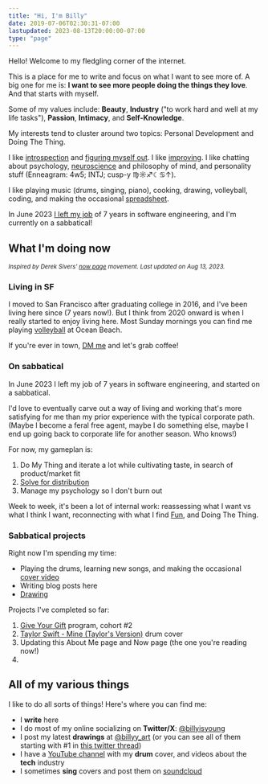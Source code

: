 ```yaml
---
title: "Hi, I'm Billy"
date: 2019-07-06T02:30:31-07:00
lastupdated: 2023-08-13T20:00:00-07:00
type: "page"
---
```


Hello! Welcome to my fledgling corner of the internet.

This is a place for me to write and focus on what I want to see more of. A big one for me is: **I want to see more people doing the things they love**. And that starts with myself.

Some of my values include: **Beauty**, **Industry** ("to work hard and well at my life tasks"), **Passion**, **Intimacy**, and **Self-Knowledge**.

My interests tend to cluster around two topics: Personal Development and Doing The Thing.

I like [introspection](https://billy.dev/posts/letter-29/) and [figuring myself out](https://billy.dev/posts/comparisons/). I like [improving](https://billy.dev/posts/5-25/). I like chatting about psychology, [neuroscience](https://billy.dev/posts/brain-and-ego/) and philosophy of mind, and personality stuff (Enneagram: 4w5; INTJ; cusp-y ♍️☼♐☾♋↑).

I like playing music (drums, singing, piano), cooking, drawing, volleyball, coding, and making the occasional [spreadsheet](https://billy.dev/posts/taxes/).

In June 2023 [I left my job](https://billy.dev/posts/new-game-plus/) of 7 years in software engineering, and I'm currently on a sabbatical!

## What I'm doing now
<small>_Inspired by Derek Sivers' [now page](https://nownownow.com/about) movement. Last updated on Aug 13, 2023._</small>

### Living in SF
I moved to San Francisco after graduating college in 2016, and I've been living here since (7 years now!). But I think from 2020 onward is when I really started to enjoy living here. Most Sunday mornings you can find me playing [volleyball](https://heylo.group/sfbv) at Ocean Beach.

If you're ever in town, [DM me](https://twitter.com/billyisyoung) and let's grab coffee!

### On sabbatical
In June 2023 I left my job of 7 years in software engineering, and started on a sabbatical.

I'd love to eventually carve out a way of living and working that's more satisfying for me than my prior experience with the typical corporate path. (Maybe I become a feral free agent, maybe I do something else, maybe I end up going back to corporate life for another season. Who knows!)

For now, my gameplan is:

1. Do My Thing and iterate a lot while cultivating taste, in search of product/market fit
2. [Solve for distribution](https://visakanv.com/marketing/solve-for-distribution/)
3. Manage my psychology so I don't burn out

Week to week, it's been a lot of internal work: reassessing what I want vs what I think I want, reconnecting with what I find [Fun](https://billy.dev/posts/sabbatical-notes/2-fun/), and Doing The Thing.

### Sabbatical projects
Right now I'm spending my time:

- Playing the drums, learning new songs, and making the occasional [cover video](https://www.youtube.com/watch?v=H7jtI4stySI)
- Writing blog posts here
- [Drawing](https://www.instagram.com/billyy_art/)

Projects I've completed so far:

1. [Give Your Gift](https://tasshin.com/give-your-gift/) program, cohort #2
2. [Taylor Swift - Mine (Taylor's Version)](https://www.youtube.com/watch?v=H7jtI4stySI) drum cover
3. Updating this About Me page and Now page (the one you're reading now!)
4. 

## All of my various things
I like to do all sorts of things! Here's where you can find me:

- I **write** here
- I do most of my online socializing on **Twitter/X**: [@billyisyoung](https://twitter.com/billyisyoung)
- I post my latest **drawings** at [@billyy_art](https://www.instagram.com/billyy_art/) (or you can see all of them starting with #1 in [this twitter thread](https://twitter.com/billyisyoung/status/1328059097783160838))
- I have a [YouTube channel](https://www.youtube.com/@billyy) with my **drum** cover, and videos about the **tech** industry
- I sometimes **sing** covers and post them on [soundcloud](https://soundcloud.com/billyisyoung)
